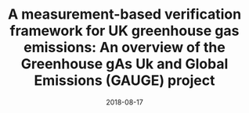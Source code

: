 ---
title: "A measurement-based verification framework for UK greenhouse gas emissions: An overview of the Greenhouse gAs Uk and Global Emissions (GAUGE) project"
collection: publications
permalink: /publication/2018-08-17-Palmer
date: 2018-08-17
venue: 'Atmospheric Chemistry and Physics'
paperurl: 'https://doi.org/doi:10.5194/acp-18-11753-2018'
citation: '<b>36</b> - Palmer P.I., O&apos;Doherty S., Allen G., Bower K., Bosch H. et al., A measurement-based verification framework for UK greenhouse gas emissions: An overview of the Greenhouse gAs Uk and Global Emissions (GAUGE) project, Atmospheric Chemistry and Physics, 18, 11753-11777, (2018-08-17). <a href="https://doi.org/doi:10.5194/acp-18-11753-2018">doi:10.5194/acp-18-11753-2018</a> (cited 17 times)

'
---